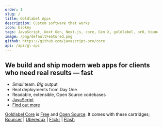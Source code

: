 ```yaml
---
order: 1
slug: /
title: Goldlabel Apps
description: Custom software that works
icon: blokey
tags: JavaScript, Next Gen, Next.js, core, Gen X, goldlabel, pr0, bouncer, AI Prompt Engineering, ChatGPT, OpenAI, Singularity, Frontend, Vanilla JS, TypeScript, React, Angular, Vue, Material UI, MUI, Flash, Server Side JavaScript, Node, Gatsby, NextJS, Headless CMS
image: /png/defaultFeatured.png
github: https://github.com/javascript-pro/core
api: /api/gl-api
---
```


## We build and ship modern web apps for clients who need real results — fast

- _Small_ team. _Big_ output
- Real deployments from Day One
- Readable, extensible, Open Source codebases
- [JavaScript](/work/javascript)
- [Find out more](/work/company)

[Goldlabel Core](/free/core) is [Free](/free) and [Open Source](/free/open-source). It comes with these cartridges;  
[Bouncer](/free/bouncer) | [Uberedux](/free/uberedux) | [Flickr](/balance/flickr) | [Flash](/free/flash)
